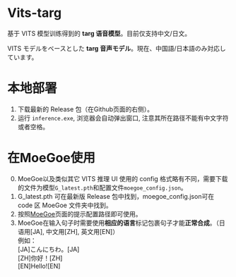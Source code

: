 #  Vits-targ
基于 VITS 模型训练得到的 **targ 语音模型**。目前仅支持中文/日文。

VITS モデルをベースとした **targ 音声モデル**。現在、中国語/日本語のみ対応しています。

#  本地部署

1. 下载最新的 Release 包（在Github页面的右侧）。
2. 运行 `inference.exe`, 浏览器会自动弹出窗口, 注意其所在路径不能有中文字符或者空格。

# 在MoeGoe使用
0. MoeGoe以及类似其它 VITS 推理 UI 使用的 config 格式略有不同，需要下载的文件为模型`G_latest.pth`和配置文件`moegoe_config.json`。<br>
1. G_latest.pth 可在最新版 Release 包中找到，moegoe_config.json可在 code 区 MoeGoe 文件夹中找到。
2. 按照[MoeGoe](https://github.com/CjangCjengh/MoeGoe)页面的提示配置路径即可使用。
3. MoeGoe在输入句子时需要使用**相应的语言**标记包裹句子才能**正常合成**。（日语用[JA], 中文用[ZH], 英文用[EN]）<br>例如：  
[JA]こんにちわ。[JA]  
[ZH]你好！[ZH]  
[EN]Hello![EN]
